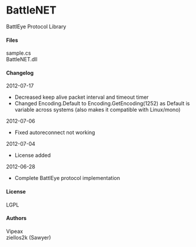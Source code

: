 # BattleNET #
BattlEye Protocol Library

#### Files ####
sample.cs  
BattleNET.dll  

#### Changelog ####
2012-07-17
* Decreased keep alive packet interval and timeout timer
* Changed Encoding.Default to Encoding.GetEncoding(1252) as Default is 
  variable across systems (also makes it compatible with Linux/mono)

2012-07-06
* Fixed autoreconnect not working

2012-07-04
* License added

2012-06-28  
* Complete BattlEye protocol implementation

#### License ####
LGPL

#### Authors ####
Vipeax  
ziellos2k (Sawyer)  